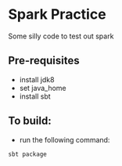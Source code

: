 # Spark Practice
Some silly code to test out spark

## Pre-requisites
- install jdk8
- set java_home
- install sbt

## To build:
-  run the following command:
```
sbt package
```